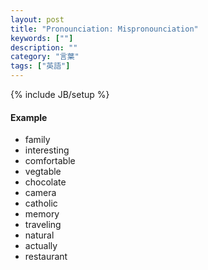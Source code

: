 ```yaml
---
layout: post
title: "Pronounciation: Mispronounciation"
keywords: [""]
description: ""
category: "言葉"
tags: ["英語"]
---
```

{% include JB/setup %}


#### Example
- family
- interesting
- comfortable
- vegtable
- chocolate
- camera
- catholic
- memory
- traveling
- natural
- actually
- restaurant

